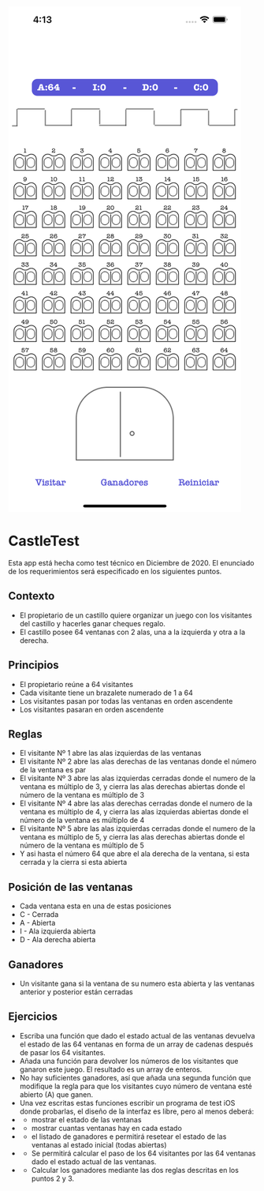 ![alt tag](AppCapture.png "iPhone 12 Pro Max screenshot")

# CastleTest
Esta app está hecha como test técnico en Diciembre de 2020. El enunciado de los requerimientos será especificado en los siguientes puntos.

## Contexto
 - El propietario de un castillo quiere organizar un juego con los visitantes del castillo y hacerles ganar cheques regalo.
 - El castillo posee 64 ventanas con 2 alas, una a la izquierda y otra a la derecha.
 
## Principios
- El propietario reúne a 64 visitantes
- Cada visitante tiene un brazalete numerado de 1 a 64
- Los visitantes pasan por todas las ventanas en orden ascendente
- Los visitantes pasaran en orden ascendente

## Reglas

- El visitante Nº 1 abre las alas izquierdas de las ventanas
- El visitante Nº 2 abre las alas derechas de las ventanas donde el número de la ventana es par
- El visitante Nº 3 abre las alas izquierdas cerradas donde el numero de la ventana es múltiplo de 3, y cierra las alas derechas abiertas donde el número de la ventana es múltiplo de 3
- El visitante Nº 4 abre las alas derechas cerradas donde el numero de la ventana es múltiplo de 4, y cierra las alas izquierdas abiertas donde el número de la ventana es múltiplo de 4
- El visitante Nº 5 abre las alas izquierdas cerradas donde el numero de la ventana es múltiplo de 5, y cierra las alas derechas abiertas donde el número de la ventana es múltiplo de 5
- Y asi hasta el número 64 que abre el ala derecha de la ventana, si esta cerrada y la cierra si esta abierta

## Posición de las ventanas

- Cada ventana esta en una de estas posiciones
- C - Cerrada
- A - Abierta
- I - Ala izquierda abierta
- D - Ala derecha abierta

## Ganadores

- Un visitante gana si la ventana de su numero esta abierta y las ventanas anterior y posterior están cerradas
 
## Ejercicios

- Escriba una función que dado el estado actual de las ventanas devuelva el estado de las 64 ventanas en forma de un array de cadenas después de pasar los 64 visitantes.
- Añada una función para devolver los números de los visitantes que ganaron este juego. El resultado es un array de enteros.
- No hay suficientes ganadores, así que añada una segunda función que modifique la regla para que los visitantes cuyo número de ventana esté abierto (A) que ganen.
- Una vez escritas estas funciones escribir un programa de test iOS donde probarlas, el diseño de la interfaz es libre, pero al menos deberá:
- - mostrar el estado de las ventanas
- - mostrar cuantas ventanas hay en cada estado 
- - el listado de ganadores e permitirá resetear el estado de las ventanas al estado inicial (todas abiertas)
- - Se permitirá calcular el paso de los 64 visitantes por las 64 ventanas dado el estado actual de las ventanas.
- - Calcular los ganadores mediante las dos reglas descritas en los puntos 2 y 3.
